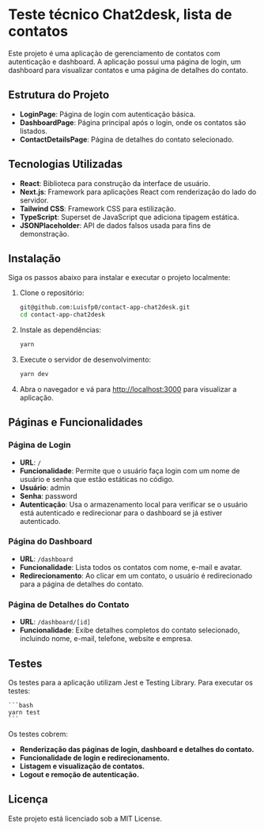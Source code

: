 # Teste técnico Chat2desk, lista de contatos

Este projeto é uma aplicação de gerenciamento de contatos com autenticação e dashboard. A aplicação possui uma página de login, um dashboard para visualizar contatos e uma página de detalhes do contato.

## Estrutura do Projeto

- **LoginPage**: Página de login com autenticação básica.
- **DashboardPage**: Página principal após o login, onde os contatos são listados.
- **ContactDetailsPage**: Página de detalhes do contato selecionado.

## Tecnologias Utilizadas

- **React**: Biblioteca para construção da interface de usuário.
- **Next.js**: Framework para aplicações React com renderização do lado do servidor.
- **Tailwind CSS**: Framework CSS para estilização.
- **TypeScript**: Superset de JavaScript que adiciona tipagem estática.
- **JSONPlaceholder**: API de dados falsos usada para fins de demonstração.

## Instalação

Siga os passos abaixo para instalar e executar o projeto localmente:

1. Clone o repositório:

   ```bash
   git@github.com:Luisfp0/contact-app-chat2desk.git
   cd contact-app-chat2desk
   ```

2. Instale as dependências:

   ```bash
   yarn
   ```

3. Execute o servidor de desenvolvimento:

   ```bash
   yarn dev
   ```

4. Abra o navegador e vá para [http://localhost:3000](http://localhost:3000) para visualizar a aplicação.

## Páginas e Funcionalidades

### Página de Login

- **URL**: `/`
- **Funcionalidade**: Permite que o usuário faça login com um nome de usuário e senha que estão estáticas no código.
- **Usuário**: admin
- **Senha**: password
- **Autenticação**: Usa o armazenamento local para verificar se o usuário está autenticado e redirecionar para o dashboard se já estiver autenticado.

### Página do Dashboard

- **URL**: `/dashboard`
- **Funcionalidade**: Lista todos os contatos com nome, e-mail e avatar.
- **Redirecionamento**: Ao clicar em um contato, o usuário é redirecionado para a página de detalhes do contato.

### Página de Detalhes do Contato

- **URL**: `/dashboard/[id]`
- **Funcionalidade**: Exibe detalhes completos do contato selecionado, incluindo nome, e-mail, telefone, website e empresa.

## Testes

Os testes para a aplicação utilizam Jest e Testing Library. Para executar os testes:

    ```bash
    yarn test
    ```

Os testes cobrem:

- **Renderização das páginas de login, dashboard e detalhes do contato.**
- **Funcionalidade de login e redirecionamento.**
- **Listagem e visualização de contatos.**
- **Logout e remoção de autenticação.**

## Licença

Este projeto está licenciado sob a MIT License.
